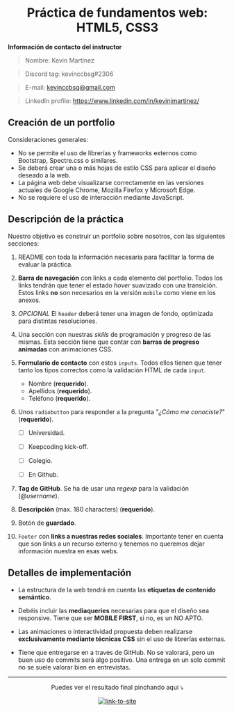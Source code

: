 <h1 align=center>Práctica de fundamentos web: HTML5, CSS3</h1>

  <p><b>Información de contacto del instructor</b></p>

  > Nombre: Kevin Martínez

  > Discord tag: kevinccbsg#2306

  > E-mail: kevinccbsg@gmail.com
  
  > LinkedIn profile: https://www.linkedin.com/in/kevinjmartinez/

## Creación de un portfolio

Consideraciones generales:
- No se permite el uso de librerías y frameworks externos como Bootstrap, Spectre.css o similares.
- Se deberá crear una o más hojas de estilo CSS para aplicar el diseño deseado a la web.
- La página web debe visualizarse correctamente en las versiones actuales de Google Chrome, Mozilla Firefox y Microsoft Edge.
- No se requiere el uso de interacción mediante JavaScript.

## Descripción de la práctica

Nuestro objetivo es construir un portfolio sobre nosotros, con las siguientes secciones:
1. README con toda la información necesaria para facilitar la forma de evaluar la práctica.

2. **Barra de navegación** con links a cada elemento del portfolio. Todos los links tendrán que tener el estado _hover_ suavizado con una transición. Estos links **no** son necesarios en la versión `mobile` como viene en los anexos.

3. _OPCIONAL_ El `header` deberá tener una imagen de fondo, optimizada para distintas resoluciones.

4. Una sección con nuestras _skills_ de programación y progreso de las mismas. Esta sección tiene que contar con **barras de progreso animadas** con animaciones CSS.

5. **Formulario de contacto** con estos `inputs`. Todos ellos tienen que tener tanto los tipos correctos como la validación HTML de cada `input`.
    - Nombre (**requerido**).
    - Apellidos (**requerido**).
    - Teléfono (**requerido**).

6. Unos `radiobutton` para responder a la pregunta "_¿Cómo me conociste?_" (**requerido**).

    -[ ] Universidad.

    -[ ] Keepcoding kick-off.

    -[ ] Colegio.

    -[ ] En Github.

7.  **Tag de GitHub**. Se ha de usar una _regexp_ para la validación (_@username_).

8.  **Descripción** (max. 180 characters) (**requerido**).

9. Botón de **guardado**.

10. `Footer` con **links a nuestras redes sociales**. Importante tener en cuenta que son links a un recurso externo y tenemos no queremos dejar información nuestra en esas webs.

## Detalles de implementación

- La estructura de la web tendrá en cuenta las **etiquetas de contenido semántico**.

- Debéis incluir las **mediaqueries** necesarias para que el diseño sea responsive. Tiene que ser **MOBILE FIRST**, si no, es un NO APTO.

- Las animaciones o interactividad propuesta deben realizarse **exclusivamente mediante técnicas CSS** sin el uso de librerías externas.

- Tiene que entregarse en a traves de GitHub. No se valorará, pero un buen uso de commits será algo positivo. Una entrega en un solo commit no se suele valorar bien en entrevistas.

<hr/>

<div align=center>
<p>Puedes ver el resultado final pinchando aquí ⤵️</p>
<a href="https://claramirandaz.github.io/keepcoding-practica-html-css/" target="_blank"><img src="https://github.com/claraMirandaZ/keepcoding-practica-html-css/blob/main/images\antique-books-icon.png" alt="link-to-site"></a>
</div>
